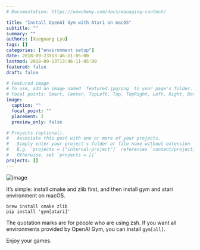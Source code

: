 ```yaml
---
# Documentation: https://wowchemy.com/docs/managing-content/

title: "Install OpenAI Gym with Atari on macOS"
subtitle: ""
summary: ""
authors: [Xueguang Lyu]
tags: []
categories: ["environment setup"]
date: 2018-09-23T13:46:11-05:00
lastmod: 2018-09-23T13:46:11-05:00
featured: false
draft: false

# Featured image
# To use, add an image named `featured.jpg/png` to your page's folder.
# Focal points: Smart, Center, TopLeft, Top, TopRight, Left, Right, BottomLeft, Bottom, BottomRight.
image:
  caption: ""
  focal_point: ""
  placement: 2
  preview_only: false

# Projects (optional).
#   Associate this post with one or more of your projects.
#   Simply enter your project's folder or file name without extension
#   E.g. `projects = ["internal-project"]` references `content/project/deep-learning/index.md`.
#   Otherwise, set `projects = []`.
projects: []
---
```


![image](https://miro.medium.com/max/1232/1*guXWQC5Qetu_WdmJwdpJ4w.png)

It’s simple: install cmake and zlib first, and then install gym and atari environment on macOS.

```[bash]
brew install cmake zlib
pip install 'gym[atari]'
```

The quotation marks are for people who are using zsh.
If you want all environments provided by OpenAI Gym, you can install `gym[all]`.

Enjoy your games.
